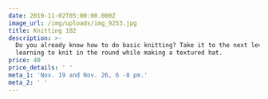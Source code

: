 ```yaml
---
date: 2019-11-02T05:00:00.000Z
image_url: /img/uploads/img_9253.jpg
title: Knitting 102
description: >-
  Do you already know how to do basic knitting? Take it to the next level by
  learning to knit in the round while making a textured hat.
price: 40
price_details: ' '
meta_1: 'Nov. 19 and Nov. 26, 6 -8 pm.'
meta_2: ' '
---
```


